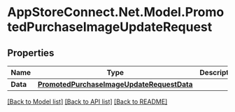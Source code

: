 # AppStoreConnect.Net.Model.PromotedPurchaseImageUpdateRequest

## Properties

Name | Type | Description | Notes
------------ | ------------- | ------------- | -------------
**Data** | [**PromotedPurchaseImageUpdateRequestData**](PromotedPurchaseImageUpdateRequestData.md) |  | 

[[Back to Model list]](../README.md#documentation-for-models) [[Back to API list]](../README.md#documentation-for-api-endpoints) [[Back to README]](../README.md)

